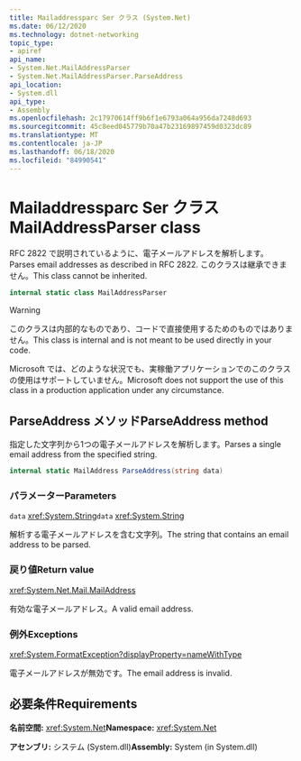 ```yaml
---
title: Mailaddressparc Ser クラス (System.Net)
ms.date: 06/12/2020
ms.technology: dotnet-networking
topic_type:
- apiref
api_name:
- System.Net.MailAddressParser
- System.Net.MailAddressParser.ParseAddress
api_location:
- System.dll
api_type:
- Assembly
ms.openlocfilehash: 2c17970614ff9b6f1e6793a064a956da7248d693
ms.sourcegitcommit: 45c8eed045779b70a47b23169897459d0323dc89
ms.translationtype: MT
ms.contentlocale: ja-JP
ms.lasthandoff: 06/18/2020
ms.locfileid: "84990541"
---
```

# <a name="mailaddressparser-class"></a><span data-ttu-id="120c1-102">Mailaddressparc Ser クラス</span><span class="sxs-lookup"><span data-stu-id="120c1-102">MailAddressParser class</span></span>

<span data-ttu-id="120c1-103">RFC 2822 で説明されているように、電子メールアドレスを解析します。</span><span class="sxs-lookup"><span data-stu-id="120c1-103">Parses email addresses as described in RFC 2822.</span></span> <span data-ttu-id="120c1-104">このクラスは継承できません。</span><span class="sxs-lookup"><span data-stu-id="120c1-104">This class cannot be inherited.</span></span>

```csharp
internal static class MailAddressParser
```

> [!WARNING]
> <span data-ttu-id="120c1-105">このクラスは内部的なものであり、コードで直接使用するためのものではありません。</span><span class="sxs-lookup"><span data-stu-id="120c1-105">This class is internal and is not meant to be used directly in your code.</span></span>
>
> <span data-ttu-id="120c1-106">Microsoft では、どのような状況でも、実稼働アプリケーションでのこのクラスの使用はサポートしていません。</span><span class="sxs-lookup"><span data-stu-id="120c1-106">Microsoft does not support the use of this class in a production application under any circumstance.</span></span>

## <a name="parseaddress-method"></a><span data-ttu-id="120c1-107">ParseAddress メソッド</span><span class="sxs-lookup"><span data-stu-id="120c1-107">ParseAddress method</span></span>

<span data-ttu-id="120c1-108">指定した文字列から1つの電子メールアドレスを解析します。</span><span class="sxs-lookup"><span data-stu-id="120c1-108">Parses a single email address from the specified string.</span></span>

```csharp
internal static MailAddress ParseAddress(string data)
```

### <a name="parameters"></a><span data-ttu-id="120c1-109">パラメーター</span><span class="sxs-lookup"><span data-stu-id="120c1-109">Parameters</span></span>

<span data-ttu-id="120c1-110">`data` <xref:System.String></span><span class="sxs-lookup"><span data-stu-id="120c1-110">`data` <xref:System.String></span></span>

<span data-ttu-id="120c1-111">解析する電子メールアドレスを含む文字列。</span><span class="sxs-lookup"><span data-stu-id="120c1-111">The string that contains an email address to be parsed.</span></span>

### <a name="return-value"></a><span data-ttu-id="120c1-112">戻り値</span><span class="sxs-lookup"><span data-stu-id="120c1-112">Return value</span></span>

<xref:System.Net.Mail.MailAddress>

<span data-ttu-id="120c1-113">有効な電子メールアドレス。</span><span class="sxs-lookup"><span data-stu-id="120c1-113">A valid email address.</span></span>

### <a name="exceptions"></a><span data-ttu-id="120c1-114">例外</span><span class="sxs-lookup"><span data-stu-id="120c1-114">Exceptions</span></span>

<xref:System.FormatException?displayProperty=nameWithType>

<span data-ttu-id="120c1-115">電子メールアドレスが無効です。</span><span class="sxs-lookup"><span data-stu-id="120c1-115">The email address is invalid.</span></span>

## <a name="requirements"></a><span data-ttu-id="120c1-116">必要条件</span><span class="sxs-lookup"><span data-stu-id="120c1-116">Requirements</span></span>

<span data-ttu-id="120c1-117">**名前空間:** <xref:System.Net></span><span class="sxs-lookup"><span data-stu-id="120c1-117">**Namespace:** <xref:System.Net></span></span>

<span data-ttu-id="120c1-118">**アセンブリ:** システム (System.dll)</span><span class="sxs-lookup"><span data-stu-id="120c1-118">**Assembly:** System (in System.dll)</span></span>
